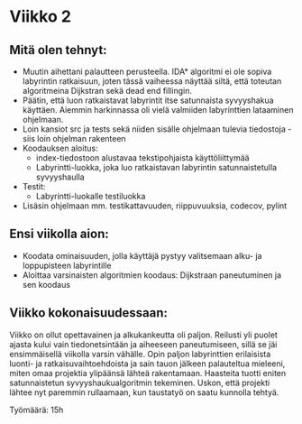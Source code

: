 # Viikko 2



## Mitä olen tehnyt:

- Muutin aihettani palautteen perusteella. IDA* algoritmi ei ole sopiva labyrintin ratkaisuun, joten tässä vaiheessa näyttää siltä, että toteutan algoritmeina Dijkstran sekä dead end fillingin.
- Päätin, että luon ratkaistavat labyrintit itse satunnaista syvyyshakua käyttäen. Aiemmin harkinnassa oli vielä valmiiden labyrinttien lataaminen ohjelmaan.
- Loin kansiot src ja tests sekä niiden sisälle ohjelmaan tulevia tiedostoja - siis loin ohjelman rakenteen
- Koodauksen aloitus:
   * index-tiedostoon alustavaa tekstipohjaista käyttöliittymää
   * Labyrintti-luokka, joka luo ratkaistavan labyrintin satunnaistetulla syvyyshaulla
- Testit:
   * Labyrintti-luokalle testiluokka
- Lisäsin ohjelmaan mm. testikattavuuden, riippuvuuksia, codecov, pylint

## Ensi viikolla aion:

- Koodata ominaisuuden, jolla käyttäjä pystyy valitsemaan alku- ja loppupisteen labyrintille
- Aloittaa varsinaisten algoritmien koodaus: Dijkstraan paneutuminen ja sen koodaus

## Viikko kokonaisuudessaan:

Viikko on ollut opettavainen ja alkukankeutta oli paljon. Reilusti yli puolet ajasta kului vain tiedonetsintään ja aiheeseen paneutumiseen, sillä se jäi ensimmäisellä viikolla varsin vähälle.
Opin paljon labyrinttien erilaisista luonti- ja ratkaisuvaihtoehdoista ja sain tauon jälkeen palauteltua mieleeni, miten omaa projektia ylipäänsä lähteä rakentamaan.
Haasteita tuotti eniten satunnaistetun syvyyshaukualgoritmin tekeminen.
Uskon, että projekti lähtee nyt paremmin rullaamaan, kun taustatyö on saatu kunnolla tehtyä.

Työmäärä: 15h
